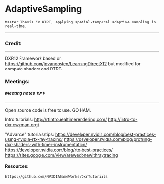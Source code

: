 # AdaptiveSampling
    Master Thesis in RTRT, applying spatial-temporal adaptive sampling in real-time. 
***

### Credit:
---

DXR12 Framework based on https://github.com/jpvanoosten/LearningDirectX12 but modified for compute
shaders and RTRT. 

    
### Meetings:
##### Meeting notes 19/1:
---
Open source code is free to use. GO HAM.

Intro tutorials:
http://rtintro.realtimerendering.com/
http://intro-to-dxr.cwyman.org/

"Advance" tutorials/tips:
https://developer.nvidia.com/blog/best-practices-using-nvidia-rtx-ray-tracing/
https://developer.nvidia.com/blog/profiling-dxr-shaders-with-timer-instrumentation/
https://developer.nvidia.com/blog/rtx-best-practices/
https://sites.google.com/view/arewedonewithraytracing

#### Resources:
    https://github.com/NVIDIAGameWorks/DxrTutorials
    
    



